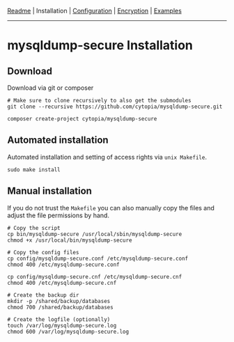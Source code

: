 [Readme](https://github.com/cytopia/mysqldump-secure/blob/master/README.md) |
Installation |
[Configuration](https://github.com/cytopia/mysqldump-secure/blob/master/doc/SETUP.md) |
[Encryption](https://github.com/cytopia/mysqldump-secure/blob/master/doc/ENCRYPTION.md) |
[Examples](https://github.com/cytopia/mysqldump-secure/blob/master/doc/EXAMPLES.md)

---

# mysqldump-secure Installation

## Download

Download via git or composer
```shell
# Make sure to clone recursively to also get the submodules
git clone --recursive https://github.com/cytopia/mysqldump-secure.git
```

```shell
composer create-project cytopia/mysqldump-secure
```

## Automated installation
Automated installation and setting of access rights via `unix Makefile`.
```shell
sudo make install
```

## Manual installation
If you do not trust the `Makefile` you can also manually copy the files and adjust the file permissions by hand.
```shell
# Copy the script
cp bin/mysqldump-secure /usr/local/sbin/mysqldump-secure
chmod +x /usr/local/bin/mysqldump-secure

# Copy the config files
cp config/mysqldump-secure.conf /etc/mysqldump-secure.conf
chmod 400 /etc/mysqldump-secure.conf

cp config/mysqldump-secure.cnf /etc/mysqldump-secure.cnf
chmod 400 /etc/mysqldump-secure.cnf

# Create the backup dir
mkdir -p /shared/backup/databases
chmod 700 /shared/backup/databases

# Create the logfile (optionally)
touch /var/log/mysqldump-secure.log
chmod 600 /var/log/mysqldump-secure.log
```

